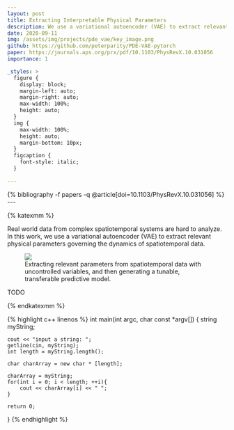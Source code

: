 ```yaml
---
layout: post
title: Extracting Interpretable Physical Parameters
description: We use a variational autoencoder (VAE) to extract relevant physical parameters governing the dynamics of spatiotemporal data.
date: 2020-09-11
img: /assets/img/projects/pde_vae/key_image.png
github: https://github.com/peterparity/PDE-VAE-pytorch
paper: https://journals.aps.org/prx/pdf/10.1103/PhysRevX.10.031056
importance: 1

_styles: >
  figure {
    display: block;
    margin-left: auto;
    margin-right: auto;
    max-width: 100%;
    height: auto;
  }
  img {
    max-width: 100%;
    height: auto;
    margin-bottom: 10px;
  }
  figcaption {
    font-style: italic;
  }

---
```

<div class="publications">
{% bibliography -f papers -q @article[doi=10.1103/PhysRevX.10.031056] %}
</div>
---

{% katexmm %}

Real world data from complex spatiotemporal systems are hard to analyze. In this work, we use a variational autoencoder (VAE) to extract relevant physical parameters governing the dynamics of spatiotemporal data.

<figure style="max-width: 576px">
  <img src="{{ site.url }}/assets/img/projects/pde_vae/key_image_with_labels.png"/>
  <figcaption>Extracting relevant parameters from spatiotemporal data with uncontrolled variables, and then generating a tunable, transferable predictive model.</figcaption>
</figure>

TODO

{% endkatexmm %}

{% highlight c++ linenos %}
int main(int argc, char const *argv[])
{
    string myString;

    cout << "input a string: ";
    getline(cin, myString);
    int length = myString.length();

    char charArray = new char * [length];

    charArray = myString;
    for(int i = 0; i < length; ++i){
        cout << charArray[i] << " ";
    }

    return 0;
}
{% endhighlight %}
